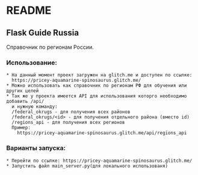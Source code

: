 # README
## Flask Guide Russia
Справочник по регионам России.
### Использование:
    * На данный момент проект загружен на glitch.me и доступен по ссылке:
      https://pricey-aquamarine-spinosaurus.glitch.me/
    * Можно использовать как справочник по регионам РФ для обучения или других целей
    * Так же у проекта имеется API для использования которго необходимо добавить /api/
      и нужную команду:
      /federal_okrugs - для получения всех районов
      /federal_okrugs/<id> - для получения отдельного района (вместо id)
      /regions_api - для получения всех регионов
      Пример:
        https://pricey-aquamarine-spinosaurus.glitch.me/api/regions_api
### Варианты запуска:
    * Перейти по ссылке: https://pricey-aquamarine-spinosaurus.glitch.me/
    * Запустить файл main_server.py(для локального использованя)
